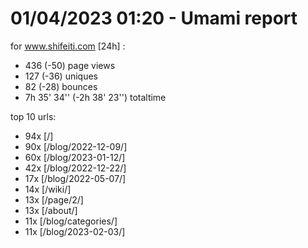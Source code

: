 # 01/04/2023 01:20 - Umami report
for www.shifeiti.com [24h] :

 - 436 (-50) page views
 - 127 (-36) uniques
 - 82 (-28) bounces
 - 7h 35' 34'' (-2h 38' 23'') totaltime


top 10 urls:
 - 94x [/]
 - 90x [/blog/2022-12-09/]
 - 60x [/blog/2023-01-12/]
 - 42x [/blog/2022-12-22/]
 - 17x [/blog/2022-05-07/]
 - 14x [/wiki/]
 - 13x [/page/2/]
 - 13x [/about/]
 - 11x [/blog/categories/]
 - 11x [/blog/2023-02-03/]


